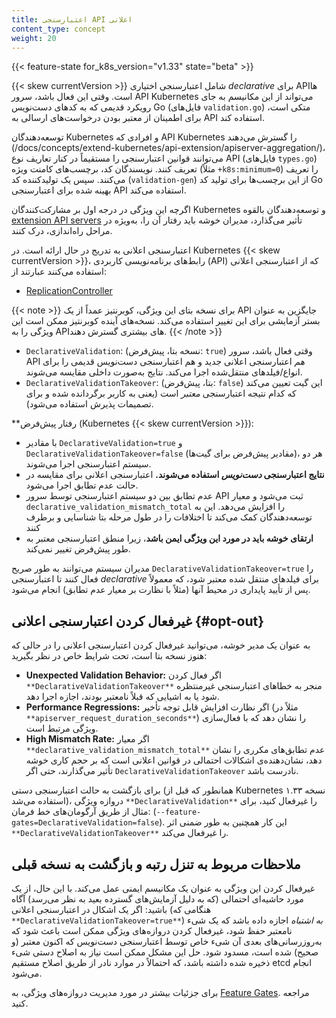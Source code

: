 ```yaml
---
title: اعتبارسنجی API اعلانی
content_type: concept
weight: 20
---
```


{{< feature-state for_k8s_version="v1.33" state="beta" >}}

{{< skew currentVersion >}} شامل اعتبارسنجی اختیاری _declarative_ برای APIها است. وقتی این فعال باشد، سرور API Kubernetes می‌تواند از این مکانیسم به جای رویکرد قدیمی که به کدهای دست‌نویس Go (فایل‌های `validation.go`) متکی است، برای اطمینان از معتبر بودن درخواست‌های ارسالی به API استفاده کند.

توسعه‌دهندگان Kubernetes و افرادی که API Kubernetes را گسترش می‌دهند (/docs/concepts/extend-kubernetes/api-extension/apiserver-aggregation/)، می‌توانند قوانین اعتبارسنجی را مستقیماً در کنار تعاریف نوع API (فایل‌های `types.go`) تعریف کنند. نویسندگان کد، برچسب‌های کامنت ویژه (مثلاً `+k8s:minimum=0`) را تعریف می‌کنند. سپس یک تولیدکننده کد (`validation-gen`) از این برچسب‌ها برای تولید کد Go بهینه شده برای اعتبارسنجی API استفاده می‌کند.


اگرچه این ویژگی در درجه اول بر مشارکت‌کنندگان Kubernetes و توسعه‌دهندگان بالقوه [extension API servers](/docs/concepts/extend-kubernetes/api-extension/apiserver-aggregation/) تأثیر می‌گذارد، مدیران خوشه باید رفتار آن را، به‌ویژه در مراحل راه‌اندازی، درک کنند.



اعتبارسنجی اعلانی به تدریج در حال ارائه است.
در Kubernetes {{< skew currentVersion >}}، رابط‌های برنامه‌نویسی کاربردی (API) که از اعتبارسنجی اعلانی استفاده می‌کنند عبارتند از:

* [ReplicationController](/docs/concepts/workloads/controllers/replicationcontroller/)

{{< note >}}
برای نسخه بتای این ویژگی، کوبرنتیز عمداً از یک API جایگزین به عنوان بستر آزمایشی برای این تغییر استفاده می‌کند.
نسخه‌های آینده کوبرنتیز ممکن است این ویژگی را به APIهای بیشتری گسترش دهند.
{{< /note >}}


*   `DeclarativeValidation`: (نسخه بتا، پیش‌فرض: `true`) وقتی فعال باشد، سرور API *هم* اعتبارسنجی اعلانی جدید و هم اعتبارسنجی دست‌نویس قدیمی را برای انواع/فیلدهای منتقل‌شده اجرا می‌کند. نتایج به‌صورت داخلی مقایسه می‌شوند.
*   `DeclarativeValidationTakeover`: (بتا، پیش‌فرض: `false`) این گیت تعیین می‌کند که کدام نتیجه اعتبارسنجی *معتبر* است (یعنی به کاربر برگردانده شده و برای تصمیمات پذیرش استفاده می‌شود).

**رفتار پیش‌فرض (Kubernetes {{< skew currentVersion >}}):

*  با مقادیر `DeclarativeValidation=true` و `DeclarativeValidationTakeover=false` (مقادیر پیش‌فرض برای گیت‌ها)، هر دو سیستم اعتبارسنجی اجرا می‌شوند.
*   **نتایج اعتبارسنجی *دست‌نویس* استفاده می‌شوند.** اعتبارسنجی اعلانی برای مقایسه در حالت عدم تطابق اجرا می‌شود.
*  عدم تطابق بین دو سیستم اعتبارسنجی توسط سرور API ثبت می‌شود و معیار `declarative_validation_mismatch_total` را افزایش می‌دهد. این به توسعه‌دهندگان کمک می‌کند تا اختلافات را در طول مرحله بتا شناسایی و برطرف کنند
*   **ارتقای خوشه باید در مورد این ویژگی ایمن باشد**، زیرا منطق اعتبارسنجی معتبر به طور پیش‌فرض تغییر نمی‌کند.


مدیران سیستم می‌توانند به طور صریح `DeclarativeValidationTakeover=true` را فعال کنند تا اعتبارسنجی *declarative* برای فیلدهای منتقل شده معتبر شود، که معمولاً پس از تأیید پایداری در محیط آنها (مثلاً با نظارت بر معیار عدم تطابق) انجام می‌شود.

## غیرفعال کردن اعتبارسنجی اعلانی {#opt-out}

به عنوان یک مدیر خوشه، می‌توانید غیرفعال کردن اعتبارسنجی اعلانی را در حالی که هنوز نسخه بتا است، تحت شرایط خاص در نظر بگیرید:

*   **Unexpected Validation Behavior:** اگر فعال کردن `**DeclarativeValidationTakeover**` منجر به خطاهای اعتبارسنجی غیرمنتظره شود یا به اشیایی که قبلاً نامعتبر بودند، اجازه اجرا دهد.
*   **Performance Regressions:** اگر نظارت افزایش قابل توجه تأخیر (مثلاً در `**apiserver_request_duration_seconds**`) را نشان دهد که با فعال‌سازی ویژگی مرتبط است.
*   **High Mismatch Rate:** اگر معیار `**declarative_validation_mismatch_total**` عدم تطابق‌های مکرری را نشان دهد، نشان‌دهنده‌ی اشکالات احتمالی در قوانین اعلانی است که بر حجم کاری خوشه تأثیر می‌گذارند، حتی اگر `DeclarativeValidationTakeover` نادرست باشد.


برای بازگشت به حالت اعتبارسنجی دستی (همانطور که قبل از Kubernetes نسخه ۱.۳۳ استفاده می‌شد)، دروازه ویژگی `**DeclarativeValidation**` را غیرفعال کنید، برای مثال از طریق آرگومان‌های خط فرمان: (`--feature-gates=DeclarativeValidation=false`). این کار همچنین به طور ضمنی اثر `**DeclarativeValidationTakeover**` را غیرفعال می‌کند.

## ملاحظات مربوط به تنزل رتبه و بازگشت به نسخه قبلی

غیرفعال کردن این ویژگی به عنوان یک مکانیسم ایمنی عمل می‌کند. با این حال، از یک مورد حاشیه‌ای احتمالی (که به دلیل آزمایش‌های گسترده بعید به نظر می‌رسد) آگاه باشید: اگر یک اشکال در اعتبارسنجی اعلانی (هنگامی که `**DeclarativeValidationTakeover=true**`) *به اشتباه* اجازه داده باشد که یک شیء نامعتبر حفظ شود، غیرفعال کردن دروازه‌های ویژگی ممکن است باعث شود که به‌روزرسانی‌های بعدی آن شیء خاص توسط اعتبارسنجی دست‌نویس که اکنون معتبر (و صحیح) شده است، مسدود شود. حل این مشکل ممکن است نیاز به اصلاح دستی شیء ذخیره شده داشته باشد، که احتمالاً در موارد نادر از طریق اصلاح مستقیم etcd انجام می‌شود.


برای جزئیات بیشتر در مورد مدیریت دروازه‌های ویژگی، به [Feature Gates](/docs/reference/command-line-tools-reference/feature-gates/). مراجعه کنید.